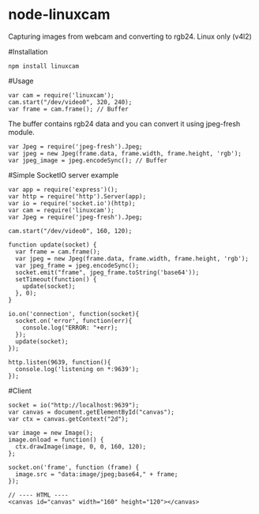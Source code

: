 # node-linuxcam
Capturing images from webcam and converting to rgb24. Linux only (v4l2)

#Installation
```
npm install linuxcam
```

#Usage

```
var cam = require('linuxcam');
cam.start("/dev/video0", 320, 240);
var frame = cam.frame(); // Buffer
```

The buffer contains rgb24 data and you can convert it using jpeg-fresh module.

```
var Jpeg = require('jpeg-fresh').Jpeg;
var jpeg = new Jpeg(frame.data, frame.width, frame.height, 'rgb');
var jpeg_image = jpeg.encodeSync(); // Buffer
```

#Simple SocketIO server example

```
var app = require('express')();
var http = require('http').Server(app);
var io = require('socket.io')(http);
var cam = require('linuxcam');
var Jpeg = require('jpeg-fresh').Jpeg;

cam.start("/dev/video0", 160, 120);

function update(socket) {
  var frame = cam.frame();
  var jpeg = new Jpeg(frame.data, frame.width, frame.height, 'rgb');
  var jpeg_frame = jpeg.encodeSync();
  socket.emit("frame", jpeg_frame.toString('base64'));
  setTimeout(function() {
    update(socket);
  }, 0);
}

io.on('connection', function(socket){
  socket.on('error', function(err){
    console.log("ERROR: "+err);
  });
  update(socket);
});

http.listen(9639, function(){
  console.log('listening on *:9639');
});

```
#Client
```
socket = io("http://localhost:9639");
var canvas = document.getElementById("canvas");
var ctx = canvas.getContext("2d");

var image = new Image();
image.onload = function() {
  ctx.drawImage(image, 0, 0, 160, 120);
};

socket.on('frame', function (frame) {
  image.src = "data:image/jpeg;base64," + frame;
});

// ---- HTML ----
<canvas id="canvas" width="160" height="120"></canvas>
```
